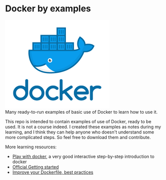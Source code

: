 # Docker by examples
![docker logo](https://github.com/gianfa/docker_by_examples/blob/master/img/docker_logo.png)  
Many ready-to-run examples of basic use of Docker to learn how to use it.


This repo is intended to contain examples of use of Docker, ready to be used. It is not a course indeed. I created these examples as notes during my learning, and I think they can help anyone who doesn't understand some more complicated steps. So feel free to download them and contribute.
 
More learning resources:
* [Play with docker](https://training.play-with-docker.com/), a very good interactive step-by-step introduction to docker
* [Official Getting started](https://docs.docker.com/get-started/)
* [Improve your Dockerfile, best practices](https://dev.to/azure/improve-your-dockerfile-best-practices-5ll?utm_source=additional_box&utm_medium=internal&utm_campaign=regular&booster_org=azure)
